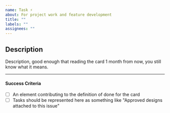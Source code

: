 ```yaml
---
name: Task ⚡️
about: For project work and feature development
title: ""
labels: ""
assignees: ""
---
```


## Description

Description, good enough that reading the card 1 month from now, you still know what it means.

---

#### Success Criteria

- [ ] An element contributing to the definition of done for the card
- [ ] Tasks should be represented here as something like "Approved designs attached to this issue"
